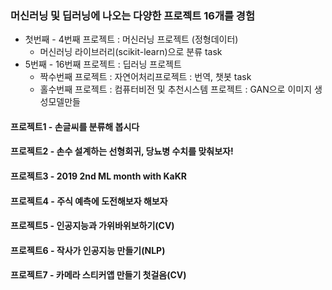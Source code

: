 ### 머신러닝 및 딥러닝에 나오는 다양한 프로젝트 16개를 경험
- 첫번째 - 4번째 프로젝트 : 머신러닝 프로젝트 (정형데이터)
  - 머신러닝 라이브러리(scikit-learn)으로 분류 task
- 5번째 - 16번째 프로젝트 : 딥러닝 프로젝트
  - 짝수번째 프로젝트 : 자연어처리프로젝트 : 번역, 챗봇 task
  - 홀수번째 프로젝트 : 컴퓨터비전 및 추천시스템 프로젝트 : GAN으로 이미지 생성모델만들
         
#### 프로젝트1 - 손글씨를 분류해 봅시다

#### 프로젝트2 - 손수 설계하는 선형회귀, 당뇨병 수치를 맞춰보자!

#### 프로젝트3 - 2019 2nd ML month with KaKR

#### 프로젝트4 - 주식 예측에 도전해보자 해보자

#### 프로젝트5 - 인공지능과 가위바위보하기(CV)

#### 프로젝트6 - 작사가 인공지능 만들기(NLP)

#### 프로젝트7 - 카메라 스티커앱 만들기 첫걸음(CV)
